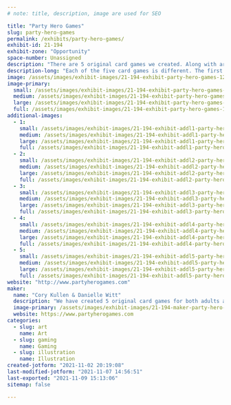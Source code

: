 ```yaml
---
# note: title, description, image are used for SEO

title: "Party Hero Games"
slug: party-hero-games
permalink: /exhibits/party-hero-games/
exhibit-id: 21-194
exhibit-zone: "Opportunity"
space-number: Unassigned
description: "There are 5 original card games we created. Along with art prints and stickers based upon our games."
description-long: "Each of the five card games is different. The first one is called Animenia it is an anime based matching game. The second is Politically Incorrect it is a conversation starter or debate game however you decide to play. The third is Famous Movie Lines it is a game based upon movie titles and quotes not trivia. The fourth is Swipe Right it is an adult game played like \"What do you Meme\". And lastly is Drink or Dare it is an adult drinking games to test the wild side of the party. We have created art prints and stickers based on the game Animenia. "
image: /assets/images/exhibit-images/21-194-exhibit-party-hero-games-123-1-large.jpeg
image-primary: 
  small: /assets/images/exhibit-images/21-194-exhibit-party-hero-games-123-1-small.jpeg
  medium: /assets/images/exhibit-images/21-194-exhibit-party-hero-games-123-1-medium.jpeg
  large: /assets/images/exhibit-images/21-194-exhibit-party-hero-games-123-1-large.jpeg
  full: /assets/images/exhibit-images/21-194-exhibit-party-hero-games-123-1-full.jpeg
additional-images: 
  - 1:
    small: /assets/images/exhibit-images/21-194-exhibit-addl1-party-hero-games-animenia-box-front-cards-copy-small.png
    medium: /assets/images/exhibit-images/21-194-exhibit-addl1-party-hero-games-animenia-box-front-cards-copy-medium.png
    large: /assets/images/exhibit-images/21-194-exhibit-addl1-party-hero-games-animenia-box-front-cards-copy-large.png
    full: /assets/images/exhibit-images/21-194-exhibit-addl1-party-hero-games-animenia-box-front-cards-copy-full.png
  - 2:
    small: /assets/images/exhibit-images/21-194-exhibit-addl2-party-hero-games-drink-or-dare-small.jpeg
    medium: /assets/images/exhibit-images/21-194-exhibit-addl2-party-hero-games-drink-or-dare-medium.jpeg
    large: /assets/images/exhibit-images/21-194-exhibit-addl2-party-hero-games-drink-or-dare-large.jpeg
    full: /assets/images/exhibit-images/21-194-exhibit-addl2-party-hero-games-drink-or-dare-full.jpeg
  - 3:
    small: /assets/images/exhibit-images/21-194-exhibit-addl3-party-hero-games-fml-box-and-cards-copy-small.png
    medium: /assets/images/exhibit-images/21-194-exhibit-addl3-party-hero-games-fml-box-and-cards-copy-medium.png
    large: /assets/images/exhibit-images/21-194-exhibit-addl3-party-hero-games-fml-box-and-cards-copy-large.png
    full: /assets/images/exhibit-images/21-194-exhibit-addl3-party-hero-games-fml-box-and-cards-copy-full.png
  - 4:
    small: /assets/images/exhibit-images/21-194-exhibit-addl4-party-hero-games-politically-incorrect-product-small.jpg
    medium: /assets/images/exhibit-images/21-194-exhibit-addl4-party-hero-games-politically-incorrect-product-medium.jpg
    large: /assets/images/exhibit-images/21-194-exhibit-addl4-party-hero-games-politically-incorrect-product-large.jpg
    full: /assets/images/exhibit-images/21-194-exhibit-addl4-party-hero-games-politically-incorrect-product-full.jpg
  - 5:
    small: /assets/images/exhibit-images/21-194-exhibit-addl5-party-hero-games-swipe-right-product-box-cards-copy-small.png
    medium: /assets/images/exhibit-images/21-194-exhibit-addl5-party-hero-games-swipe-right-product-box-cards-copy-medium.png
    large: /assets/images/exhibit-images/21-194-exhibit-addl5-party-hero-games-swipe-right-product-box-cards-copy-large.png
    full: /assets/images/exhibit-images/21-194-exhibit-addl5-party-hero-games-swipe-right-product-box-cards-copy-full.png
website: "http://www.partyherogames.com"
maker: 
  name: "Cory Kullen & Danielle Witt"
  description: "We have created 5 original card games for both adults and kids to play. We have created art prints and stickers based upon our games."
  image-primary: /assets/images/exhibit-images/21-194-maker-party-hero-games-party-hero-with-color-medium.jpg
  website: https://www.partyherogames.com
categories: 
  - slug: art
    name: Art
  - slug: gaming
    name: Gaming
  - slug: illustration
    name: Illustration
created-jotform: "2021-11-02 20:19:08"
last-modified-jotform: "2021-11-07 14:56:51"
last-exported: "2021-11-09 15:13:06"
sitemap: false

---
```

